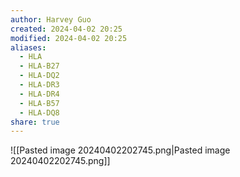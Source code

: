 ```yaml
---
author: Harvey Guo
created: 2024-04-02 20:25
modified: 2024-04-02 20:25
aliases:
  - HLA
  - HLA-B27
  - HLA-DQ2
  - HLA-DR3
  - HLA-DR4
  - HLA-B57
  - HLA-DQ8
share: true
---
```


![[Pasted image 20240402202745.png|Pasted image 20240402202745.png]]